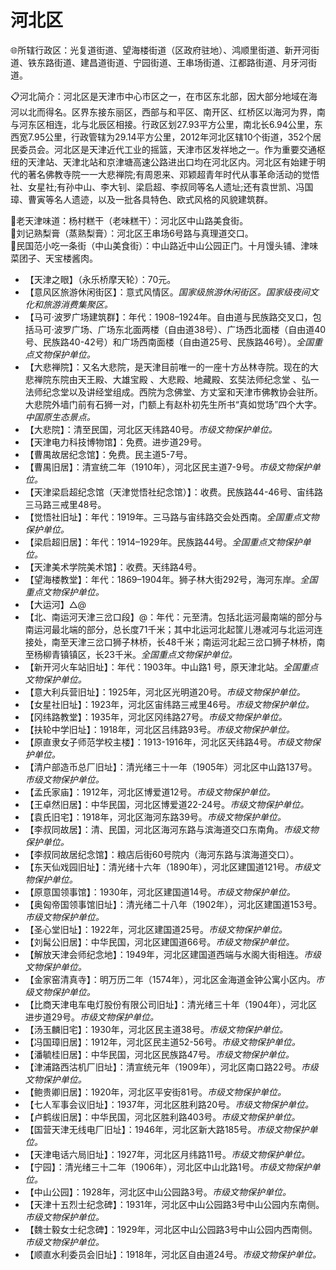# 河北区  
🌐所辖行政区：光复道街道、望海楼街道（区政府驻地）、鸿顺里街道、新开河街道、铁东路街道、建昌道街道、宁园街道、王串场街道、江都路街道、月牙河街道。  
  
📋河北简介：河北区是天津市中心市区之一，在市区东北部，因大部分地域在海河以北而得名。区界东接东丽区，西部与和平区、南开区、红桥区以海河为界，南与河东区相连，北与北辰区相接。行政区划27.93平方公里，南北长6.94公里，东西宽7.95公里，行政管辖为29.14平方公里，2012年河北区辖10个街道，352个居民委员会。河北区是天津近代工业的摇篮，天津市区发祥地之一。作为重要交通枢纽的天津站、天津北站和京津塘高速公路进出口均在河北区内。河北区有始建于明代的著名佛教寺院一一大悲禅院;有周恩来、邓颖超青年时代从事革命活动的觉悟社、女星社;有孙中山、李大钊、梁启超、李叔同等名人遗址;还有袁世凯、冯国璋、曹寅等名人遗迹，以及一批各具特色、欧式风格的风貌建筑群。  

🍴老天津味道：杨村糕干（老味糕干）：河北区中山路美食街。  
🍴刘记熟梨膏（蒸熟梨膏）：河北区王串场6号路与真理道交口。  
🍴民国范小吃一条街（中山美食街）：中山路近中山公园正门。十月馒头铺、津味菜团子、天宝楼酱肉。  
  
* 【天津之眼】（永乐桥摩天轮）：70元。  
* 【意风区旅游休闲街区】：意式风情区。*国家级旅游休闲街区。国家级夜间文化和旅游消费集聚区。*  
* 【马可·波罗广场建筑群】：年代：1908–1924年。自由道与民族路交叉口，包括马可·波罗广场、广场东北面两楼（自由道38号）、广场西北面楼（自由道40号、民族路40-42号）和广场西南面楼（自由道25号、民族路46号）。*全国重点文物保护单位。*  
* 【大悲禅院】：又名大悲院，是天津目前唯一的一座十方丛林寺院。现在的大悲禅院东院由天王殿、大雄宝殿 、大悲殿、地藏殿、玄奘法师纪念堂 、弘一法师纪念堂以及讲经堂组成。西院为念佛堂、方丈室和天津市佛教协会驻所。大悲院外墙门前有石狮一对，门额上有赵朴初先生所书“真如觉场”四个大字。*中国原生态景点。*  
* 【大悲院】：清至民国，河北区天纬路40号。*市级文物保护单位。*  
* 【天津电力科技博物馆】：免费。进步道29号。  
* 【曹禺故居纪念馆】：免费。民主道5-7号。  
* 【曹禺旧居】：清宣统二年（1910年），河北区民主道7-9号。*市级文物保护单位。*  
* 【天津梁启超纪念馆（天津觉悟社纪念馆）】：收费。民族路44-46号、宙纬路三马路三戒里48号。  
* 【觉悟社旧址】：年代：1919年。三马路与宙纬路交会处西南。*全国重点文物保护单位。*  
* 【梁启超旧居】：年代：1914–1929年。民族路44号。*全国重点文物保护单位。*  
* 【天津美术学院美术馆】：收费。天纬路4号。  
* 【望海楼教堂】：年代：1869–1904年。狮子林大街292号，海河东岸。*全国重点文物保护单位。*  
* 【大运河】△@  
* 【北、南运河天津三岔口段】@：年代：元至清。包括北运河最南端的部分与南运河最北端的部分，总长度71千米；其中北运河北起筐儿港减河与北运河连接处，南至天津三岔口狮子林桥，长48千米；南运河北起三岔口狮子林桥，南至杨柳青镇镇区，长23千米。*全国重点文物保护单位。*  
* 【新开河火车站旧址】：年代：1903年。中山路1 号，原天津北站。*全国重点文物保护单位。*  
* 【意大利兵营旧址】：1925年，河北区光明道20号。*市级文物保护单位。*  
* 【女星社旧址】：1923年，河北区宙纬路三戒里46号。*市级文物保护单位。*  
* 【冈纬路教堂】：1935年，河北区冈纬路27号。*市级文物保护单位。*  
* 【扶轮中学旧址】：1918年，河北区吕纬路93号。*市级文物保护单位。*  
* 【原直隶女子师范学校主楼】：1913-1916年，河北区天纬路4号。*市级文物保护单位。*  
* 【清户部造币总厂旧址】：清光绪三十一年（1905年）河北区中山路137号。*市级文物保护单位。*  
* 【孟氏家庙】：1912年，河北区博爱道12号。*市级文物保护单位。*
* 【王卓然旧居】：中华民国，河北区博爱道22-24号。*市级文物保护单位。*
* 【袁氏旧宅】：1918年，河北区海河东路39号。*市级文物保护单位。*
* 【李叔同故居】：清、民国，河北区海河东路与滨海道交口东南角。*市级文物保护单位。*
* 【李叔同故居纪念馆】：粮店后街60号院内（海河东路与滨海道交口）。  
* 【东天仙戏园旧址】：清光绪十六年（1890年），河北区建国道121号。*市级文物保护单位。*
* 【原意国领事馆】：1930年，河北区建国道14号。*市级文物保护单位。*
* 【奥匈帝国领事馆旧址】：清光绪二十八年（1902年），河北区建国道153号。*市级文物保护单位。*
* 【圣心堂旧址】：1922年，河北区建国道25号。*市级文物保护单位。*
* 【刘髯公旧居】：中华民国，河北区建国道66号。*市级文物保护单位。*
* 【解放天津会师纪念地】：1949年，河北区建国道西端与水阁大街相连。*市级文物保护单位。*
* 【金家窑清真寺】：明万历二年（1574年），河北区金海道金钟公寓小区内。*市级文物保护单位。*
* 【比商天津电车电灯股份有限公司旧址】：清光绪三十年（1904年），河北区进步道29号。*市级文物保护单位。*
* 【汤玉麟旧宅】：1930年，河北区民主道38号。*市级文物保护单位。*
* 【冯国璋旧居】：1912年，河北区民主道52-56号。*市级文物保护单位。*
* 【潘毓桂旧居】：中华民国，河北区民族路47号。*市级文物保护单位。*
* 【津浦路西沽机厂旧址】：清宣统元年（1909年），河北区南口路22号。*市级文物保护单位。*
* 【鲍贵卿旧居】：1920年，河北区平安街81号。*市级文物保护单位。*
* 【七人军事会议旧址】：1937年，河北区胜利路20号。*市级文物保护单位。*
* 【卢鹤绂旧居】：中华民国，河北区胜利路403号。*市级文物保护单位。*
* 【国营天津无线电厂旧址】：1946年，河北区新大路185号。*市级文物保护单位。*
* 【天津电话六局旧址】：1927年，河北区月纬路11号。*市级文物保护单位。*
* 【宁园】：清光绪三十二年（1906年），河北区中山北路1号。*市级文物保护单位。*
* 【中山公园】：1928年，河北区中山公园路3号。*市级文物保护单位。*
* 【天津十五烈士纪念碑】：1931年，河北区中山公园路3号中山公园内东南侧。*市级文物保护单位。*
* 【魏士毅女士纪念碑】：1929年，河北区中山公园路3号中山公园内西南侧。*市级文物保护单位。*
* 【顺直水利委员会旧址】：1918年，河北区自由道24号。*市级文物保护单位。*